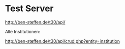 # Test Server

http://ben-steffen.de/t30/api/

Alle Institutionen:

http://ben-steffen.de/t30/api/crud.php?entity=institution
